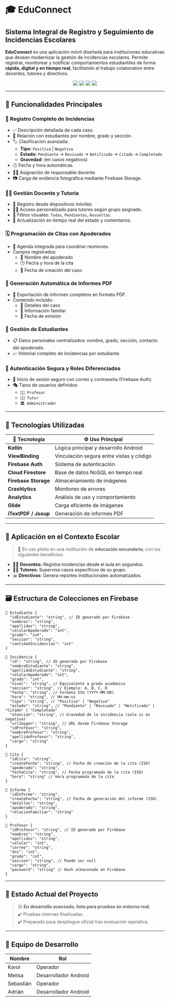 # 🎓 EduConnect  
## Sistema Integral de Registro y Seguimiento de Incidencias Escolares

**EduConnect** es una aplicación móvil diseñada para instituciones educativas que desean modernizar la gestión de incidencias escolares. Permite registrar, monitorear y notificar comportamientos estudiantiles de forma **rápida, digital y en tiempo real**, facilitando el trabajo colaborativo entre docentes, tutores y directivos.

<p align="center">
  <img src="https://img.shields.io/badge/estado-en%20desarrollo%20avanzado-yellow"  />
  <img src="https://img.shields.io/badge/Firebase-integrado-orange"  />
  <img src="https://img.shields.io/badge/Plataforma-Android-blue"  />
  <img src="https://img.shields.io/badge/Licencia-Privada-lightgrey"  />
</p>

---

## 🚀 Funcionalidades Principales

### 📝 Registro Completo de Incidencias
- ✅ Descripción detallada de cada caso.
- 👦 Relación con estudiantes por nombre, grado y sección.
- 🏷️ Clasificación avanzada:
  - **Tipo:** `Positiva` | `Negativa`
  - **Estado:** `Pendiente` → `Revisado` → `Notificado` → `Citado` → `Completado`
  - **Gravedad:** (en casos negativos)
- 🕓 Fecha y hora automáticas.
- 👨‍🏫 Asignación de responsable docente.
- 📷 Carga de evidencia fotográfica mediante Firebase Storage.

### 🧑‍🏫 Gestión Docente y Tutoría
- 📲 Registro desde dispositivos móviles.
- 👩‍🏫 Acceso personalizado para tutores según grupo asignado.
- 📂 Filtros visuales: `Todas`, `Pendientes`, `Resueltas`.
- 💬 Actualización en tiempo real del estado y comentarios.

### 🗓️ Programación de Citas con Apoderados
- 📆 Agenda integrada para coordinar reuniones.
- Campos registrados:
  - 👤 Nombre del apoderado
  - 🕒 Fecha y hora de la cita
  - 🧾 Fecha de creación del caso

### 📄 Generación Automática de Informes PDF
- 📑 Exportación de informes completos en formato PDF.
- Contenido incluido:
  - 🧩 Detalles del caso
  - 🧬 Información familiar
  - 📆 Fecha de emisión

### 👥 Gestión de Estudiantes
- 📋 Datos personales centralizados: nombre, grado, sección, contacto del apoderado.
- 📈 Historial completo de incidencias por estudiante.

### 🔐 Autenticación Segura y Roles Diferenciados
- 🔑 Inicio de sesión seguro con correo y contraseña (Firebase Auth).
- 🎭 Tipos de usuarios definidos:
  - `👨‍🏫 Profesor`
  - `🧑‍🏫 Tutor`
  - `🏛️ Administrador`

---

## 🔧 Tecnologías Utilizadas

| 🔧 Tecnología        | ⚙️ Uso Principal                          |
|----------------------|-------------------------------------------|
| **Kotlin**           | Lógica principal y desarrollo Android     |
| **ViewBinding**      | Vinculación segura entre vistas y código  |
| **Firebase Auth**    | Sistema de autenticación                  |
| **Cloud Firestore**  | Base de datos NoSQL en tiempo real        |
| **Firebase Storage** | Almacenamiento de imágenes                |
| **Crashlytics**      | Monitoreo de errores                      |
| **Analytics**        | Análisis de uso y comportamiento          |
| **Glide**            | Carga eficiente de imágenes               |
| **iTextPDF / Jsoup** | Generación de informes PDF                |

---

## 🏫 Aplicación en el Contexto Escolar

> 📌 En uso piloto en una institución de **educación secundaria**, con los siguientes beneficios:

- 🧑‍🏫 **Docentes:** Registra incidencias desde el aula en segundos.
- 👨‍🏫 **Tutores:** Supervisa casos específicos de su grupo.
- 📊 **Directivos:** Genera reportes institucionales automatizados.

---

## 🗃️ Estructura de Colecciones en Firebase

```plaintext
📁 Estudiante {
  "idEstudiante": "string", // ID generado por Firebase
  "nombres": "string",
  "apellidos": "string",
  "celularApoderado": "int",
  "grado": "int",
  "seccion": "string",
  "cantidadIncidencias": "int"
}

📁 Incidencia {
  "id": "string", // ID generado por Firebase
  "nombreEstudiante": "string",
  "apellidoEstudiante": "string",
  "celularApoderado": "int",
  "grado": "int",
  "nivel": "string", // Equivalente a grado académico
  "seccion": "string", // Ejemplo: A, B, C, D
  "fecha": "string", // Formato ISO (YYYY-MM-DD)
  "hora": "string", // HH:mm:ss
  "tipo": "string", // "Positiva" | "Negativa"
  "estado": "string", // "Pendiente" | "Revisado" | "Notificado" | "Citado" | "Completado"
  "atencion": "string", // Gravedad de la incidencia (solo si es negativa)
  "urlImagen": "string", // URL desde Firebase Storage
  "idProfesor": "string",
  "nombreProfesor": "string",
  "apellidoProfesor": "string",
  "cargo": "string"
}

📁 Cita {
  "idCita": "string",
  "createFecha": "string", // Fecha de creación de la cita (ISO)
  "apoderado": "string",
  "fechaCita": "string", // Fecha programada de la cita (ISO)
  "hora": "string" // Hora programada de la cita
}

📁 Informe {
  "idInforme": "string",
  "createFecha": "string", // Fecha de generación del informe (ISO)
  "detalles": "string",
  "apoderado": "string",
  "relacionFamiliar": "string"
}

📁 Profesor {
  "idProfesor": "string", // ID generado por Firebase
  "nombres": "string",
  "apellidos": "string",
  "celular": "int",
  "correo": "string",
  "dni": "int",
  "grado": "int",
  "seccion": "string", // Puede ser null
  "cargo": "string",
  "password": "string" // Hash almacenado en Firebase
}
```
---

## 📌 Estado Actual del Proyecto

> 🟡 **En desarrollo avanzado, listo para pruebas en entorno real.**  
> ✔️ Pruebas internas finalizadas.  
> ✔️ Preparado para despliegue oficial tras evaluación operativa.

---

## 👥 Equipo de Desarrollo

| Nombre         | Rol                    |
|----------------|------------------------|
| Karol          | Operador               |
| Melisa         | Desarrollador Android  |
| Sebastián      | Operador               |
| Adrián         | Desarrollador Android  |
